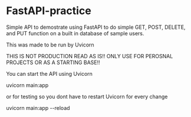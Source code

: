 # FastAPI-practice
Simple API to demostrate using FastAPI to do simple GET, POST, DELETE, and PUT function on a built in database of sample users.

This was made to be run by Uvicorn

THIS IS NOT PRODUCTION READ AS IS!! ONLY USE FOR PEROSNAL PROJECTS OR AS A STARTING BASE!!

You can start the API using Uvicorn

uvicorn main:app

or for testing so you dont have to restart Uvicorn for every change

uvicorn main:app --reload
